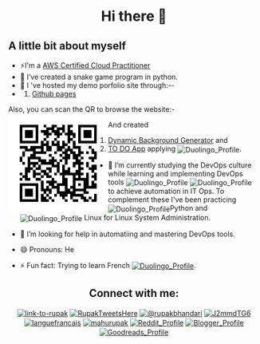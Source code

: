 <h1 align="center"> Hi there 👋 </h1>

<h2>A little bit about myself</h2>

 - ⚡I'm a <a href="https://www.credly.com/badges/e464173e-653d-4ab1-a62d-7d788874a5c1/public_url">AWS Certified Cloud  Practitioner</a>
 - 🔭 I’ve created a snake game program in python.
 - 🌱 I 've hosted my demo porfolio site through:--
 - 1) <a href ="https://rupakbhandari.com.np/">Github pages</a>

 Also, you can scan the QR to browse the website:-
  <img src="frame.png" height="200px" width="200px" align="left"/>
  
  
  And created
  
  1) <a href ="https://irkghub.github.io/BackgroundGenerator/">Dynamic Background Generator</a> and 
  2) <a href ="https://irkghub.github.io/thingsToDo">TO DO App</a> applying <img align="center" src="https://www.svgrepo.com/show/353925/javascript.svg" alt="Duolingo_Profile" height="30" width="40" />.
 - 🌱 I’m currently studying the DevOps culture while learning and implementing DevOps tools <img align="center" src="https://www.svgrepo.com/show/354506/vagrant.svg" alt="Duolingo_Profile" height="30" width="40" /> <img align="center" src="https://www.svgrepo.com/show/448221/docker.svg" alt="Duolingo_Profile" height="30" width="40" /> to achieve automation in IT Ops. To complement these I've been practicing<img align="center" src="https://www.svgrepo.com/show/452091/python.svg" alt="Duolingo_Profile" height="30" width="40" />Python and <img align="center" src="https://www.svgrepo.com/show/354004/linux-tux.svg" alt="Duolingo_Profile" height="30" width="40" />  Linux for Linux System Administration.
 - 🤔 I’m looking for help in automatiing and mastering DevOps tools.

 - 😄 Pronouns: He
 - ⚡ Fun fact: Trying to learn French <a href="https://invite.duolingo.com/BDHTZTB5CWWKTOZGIUARIL4UPE" target="blank"><img align="center" src="https://www.svgrepo.com/show/405485/flag-for-flag-france.svg" alt="Duolingo_Profile" height="30" width="40" /></a>.

<h2 align="center">Connect with me:</h2>
<p align="center">
<a href="https://www.linkedin.com/in/link-to-rupak/" target="blank"><img align="center" src="https://www.svgrepo.com/show/448234/linkedin.svg" alt="link-to-rupak" height="30" width="40" /></a>
<a href="https://twitter.com/RupakTweetsHere" target="blank"><img align="center" src="https://seeklogo.com/images/T/twitter-x-logo-0339F999CF-seeklogo.com.png?v=638264860180000000" alt="RupakTweetsHere" height="30" width="40" /></a>
<a href="https://medium.com/@rupakbhandari" target="blank"><img align="center" src="https://www.svgrepo.com/show/521749/medium.svg" alt="@rupakbhandari" height="30" width="40" /></a>
<a href="https://discord.gg/J2mmdTG6" target="blank"><img align="center" src="https://www.svgrepo.com/show/331368/discord-v2.svg" alt="J2mmdTG6" height="30" width="40" /></a>
<a href="https://invite.duolingo.com/BDHTZTB5CWWKTOZGIUARIL4UPE" target="blank"><img align="center" src="https://d35aaqx5ub95lt.cloudfront.net/images/owls/abc1b46bd1381853d2a2f7e46d7ed1f8.svg" alt="languefrancais" height="30" width="40" /></a>
<a href="https://fb.com/mahurupak" target="blank"><img align="center" src="https://www.svgrepo.com/show/475647/facebook-color.svg" alt="mahurupak" height="30" width="40" /></a>
<a href="https://www.reddit.com/user/Specialist_Box6165" target="blank"><img align="center" src="https://www.svgrepo.com/show/271111/reddit.svg" alt="Reddit_Profile" height="30" width="40" /></a>
<a href="https://www.writingmehere.blogspot.com" target="blank"><img align="center" src="https://www.svgrepo.com/show/475637/blogger-color.svg" alt="Blogger_Profile" height="30" width="40" /></a>
<a href="https://www.goodreads.com/user/show/120787519-rupak-bhandari" target="blank"><img align="center" src="https://www.svgrepo.com/show/349384/goodreads.svg" alt="Goodreads_Profile" height="30" width="40" /></a>
</p>


